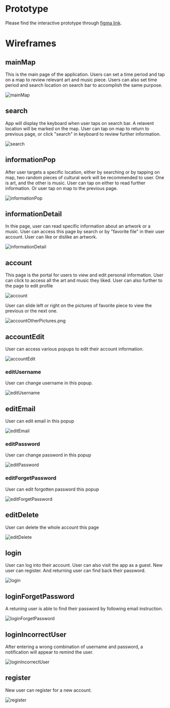 # Prototype

Please find the interactive prototype through [figma link](https://www.figma.com/proto/sECCJI8CIvaC4rPkugvnMh/1st-edition?type=design&node-id=109-509&t=7hlzn50zFprgCX7I-0&scaling=scale-down&page-id=53%3A21&starting-point-node-id=109%3A509).

# Wireframes

## mainMap
This is the main page of the application. Users can set a time period and tap on a map to review relevant art and music piece. Users can also set time period and search location on search bar to accomplish the same purpose.

![mainMap](./ux-design/wireframes/mainMap.png)

## search
App will display the keyboard when user taps on search bar. A relavent location will be marked on the map. User can tap on map to return to previous page, or click "search" in keyboard to review further information.

![search](./ux-design/wireframes/search.png)

## informationPop
After user targets a specific location, either by searching or by tapping on map, two random pieces of cultural work will be recommended to user. One is art, and the other is music. User can tap on either to read further information. Or user tap on map to the previous page.

![informationPop](./ux-design/wireframes/informationPop.png)

## informationDetail
In thie page, user can read specific information about an artwork or a music. User can access this page by search or by "favorite file" in their user account. User can like or dislike an artwork.

![informationDetail](./ux-design/wireframes/informationDetail.png)

## account
This page is the portal for users to view and edit personal information. User can click to access all the art and music they liked. User can also further to the page to edit profile

![account](./ux-design/wireframes/account.png)

User can slide left or right on the pictures of favorite piece to view the previous or the next one.

![accountOtherPictures.png](./ux-design/wireframes/accountOtherPictures.png)

## accountEdit
User can access various popups to edit their account information.

![accountEdit](./ux-design/wireframes/accountEdit.png)

### editUsername
User can change username in this popup.

![editUsername](./ux-design/wireframes/editUsername.png)

## editEmail
User can edit email in this popup

![editEmail](./ux-design/wireframes/editEmail.png)

### editPassword
User can change password in this popup

![editPassword](./ux-design/wireframes/editPassword.png)

### editForgetPassword
User can edit forgotten password this popup

![editForgetPassword](./ux-design/wireframes/editForgetPassword.png)

## editDelete
User can delete the whole account this page

![editDelete](./ux-design/wireframes/editDelete.png)

## login
User can log into their account. User can also visit the app as a guest. New user can register. And returning user can find back their password.

![login](./ux-design/wireframes/login.png)

## loginForgetPassword
A retuning user is able to find their password by following email instruction.

![loginForgetPassword](./ux-design/wireframes/loginForgetPassword.png)

## loginIncorrectUser
After entering a wrong combination of username and password, a notification will appear to remind the user.

![loginIncorrectUser](./ux-design/wireframes/loginIncorrectUser.png)

## register
New user can register for a new account.

![register](./ux-design/wireframes/register.png)